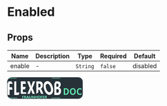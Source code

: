 # Enabled

## Props

<!-- @vuese:Enabled:props:start -->
|Name|Description|Type|Required|Default|
|---|---|---|---|---|
|enable|-|`String`|`false`|disabled|

<!-- @vuese:Enabled:props:end -->


[![Button Shield]][Shield]


<!---------------------------------------------------------------------------->

[Button Shield]: ../../assets/images/FlexRob%20Views/logo.png

[Shield]: https://ihebmrabet0.github.io/FlexRob_Doc

